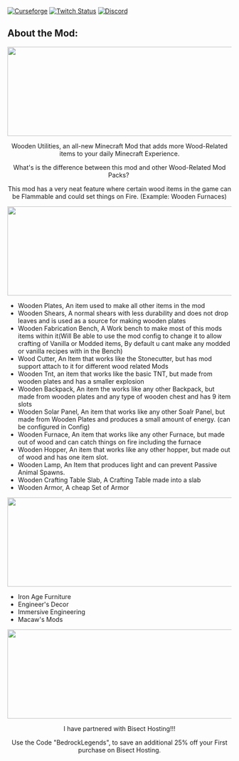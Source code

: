 [![Curseforge][curseImg]][curseLink] [![Twitch Status](https://img.shields.io/twitch/status/ModernGamingWorld?label=ModernGamingWorld&style=social)](https://www.twitch.tv/moderngamingworld) [![Discord][discordimg]][discordlink]

[discordImg]: https://img.shields.io/discord/808837174387671090?color=7289DA&label=Modern%27s%20Place&style=flat-square

[discordLink]: https://discord.gg/CTbZwZnFpZ

[curseImg]: http://cf.way2muchnoise.eu/409871.svg

[curseLink]: https://www.curseforge.com/minecraft/mc-mods/wooden-utilities


## About the Mod:


<p align="center">
  <img width="1124" height="200" src="https://bisecthosting.com/images/CF/Wooden_Utilities/BH_WU_Header.png">
</p>


<p align="center">
Wooden Utilities, an all-new Minecraft Mod that adds more Wood-Related items to your daily Minecraft Experience.
</p>


<p align="center">
What's is the difference between this mod and other Wood-Related Mod Packs? 
</p>


<p align="center">
This mod has a very neat feature where certain wood items in the game can be Flammable and could set things on Fire. (Example: Wooden Furnaces)
</p>


<p align="center">
  <img width="1124" height="200" src="https://bisecthosting.com/images/CF/Wooden_Utilities/BH_WU_Features.png">
</p>

- Wooden Plates, An item used to make all other items in the mod
- Wooden Shears, A normal shears with less durability and does not drop leaves and is used as a source for making wooden plates
- Wooden Fabrication Bench, A Work bench to make most of this mods items within it(Will Be able to use the mod config to change it to allow crafting of Vanilla or Modded items, By default u cant make any modded or vanilla recipes with in the Bench)
- Wood Cutter, An Item that works like the Stonecutter, but has mod support attach to it for different wood related Mods
- Wooden Tnt, an item that works like the basic TNT, but made from wooden plates and has a smaller explosion
- Wooden Backpack, An item the works like any other Backpack, but made from wooden plates and any type of wooden chest and has 9 item slots
- Wooden Solar Panel, An item that works like any other Soalr Panel, but made from Wooden Plates and produces a small amount of energy. (can be configured in Config)
- Wooden Furnace, An item that works like any other Furnace, but made out of wood and can catch things on fire including the furnace
- Wooden Hopper, An item that works like any other hopper, but made out of wood and has one item slot.
- Wooden Lamp, An Item that produces light and can prevent Passive Animal Spawns.
- Wooden Crafting Table Slab, A Crafting Table made into a slab
- Wooden Armor, A cheap Set of Armor

<p align="center">
  <img width="1124" height="200" src="https://bisecthosting.com/images/CF/Wooden_Utilities/BH_WU_ModCompatibility.png">
</p>

- Iron Age Furniture
- Engineer's Decor
- Immersive Engineering
- Macaw's Mods

<p align="center">
  <img width="1124" height="200" src="https://bisecthosting.com/images/CF/Wooden_Utilities/BH_WU_PromoCard.png">
</p>

  <p align="center">
I have partnered with Bisect Hosting!!!
</p>

  <p align="center">
Use the Code "BedrockLegends", to save an additional 25% off your First purchase on Bisect Hosting.
</p>
